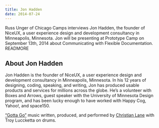 ```yaml
---
title: Jon Hadden
date: 2014-07-24
---
```


Russ Unger of Chicago Camps interviews Jon Hadden, the founder of NiceUX, a user experience design and development consultancy in Minneapolis, Minnesota. Jon will be presenting at Prototype Camp on September 13th, 2014 about Communicating with Flexible Documentation. READMORE

## About Jon Hadden

Jon Hadden is the founder of NiceUX, a user experience design and development consultancy in Minneapolis, Minnesota. In his 12 years of designing, coding, speaking, and writing, Jon has produced usable products and services for millions across the globe. He&#8217;s a volunteer with Boxes and Arrows, guest speaker with the University of Minnesota Design program, and has been lucky enough to have worked with Happy Cog, Yahoo!, and space150.

<a href="https://soundcloud.com/clane01/04-gotta-go" rel="nofollow">&#8220;Gotta Go&#8221;</a> music written, produced, and performed by <a href="https://twitter.com/christianlane01" rel="nofollow">Christian Lane</a> with Troy Luccketta on drums.
